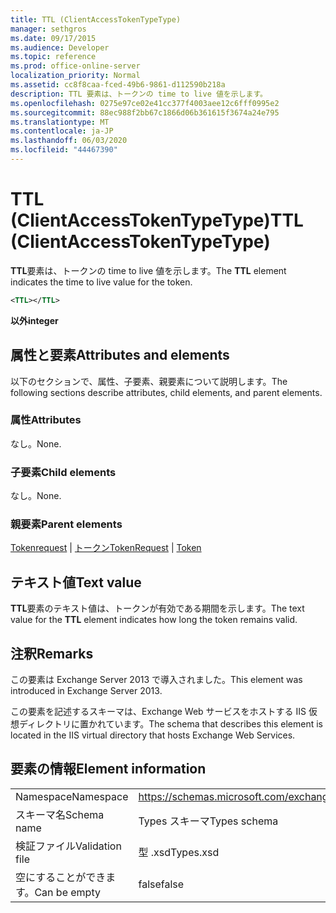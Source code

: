 ```yaml
---
title: TTL (ClientAccessTokenTypeType)
manager: sethgros
ms.date: 09/17/2015
ms.audience: Developer
ms.topic: reference
ms.prod: office-online-server
localization_priority: Normal
ms.assetid: cc8f8caa-fced-49b6-9861-d112590b218a
description: TTL 要素は、トークンの time to live 値を示します。
ms.openlocfilehash: 0275e97ce02e41cc377f4003aee12c6fff0995e2
ms.sourcegitcommit: 88ec988f2bb67c1866d06b361615f3674a24e795
ms.translationtype: MT
ms.contentlocale: ja-JP
ms.lasthandoff: 06/03/2020
ms.locfileid: "44467390"
---
```

# <a name="ttl-clientaccesstokentypetype"></a><span data-ttu-id="08ae1-103">TTL (ClientAccessTokenTypeType)</span><span class="sxs-lookup"><span data-stu-id="08ae1-103">TTL (ClientAccessTokenTypeType)</span></span>

<span data-ttu-id="08ae1-104">**TTL**要素は、トークンの time to live 値を示します。</span><span class="sxs-lookup"><span data-stu-id="08ae1-104">The **TTL** element indicates the time to live value for the token.</span></span> 
  
```XML
<TTL></TTL>
```

 <span data-ttu-id="08ae1-105">**以外**</span><span class="sxs-lookup"><span data-stu-id="08ae1-105">**integer**</span></span>
## <a name="attributes-and-elements"></a><span data-ttu-id="08ae1-106">属性と要素</span><span class="sxs-lookup"><span data-stu-id="08ae1-106">Attributes and elements</span></span>

<span data-ttu-id="08ae1-107">以下のセクションで、属性、子要素、親要素について説明します。</span><span class="sxs-lookup"><span data-stu-id="08ae1-107">The following sections describe attributes, child elements, and parent elements.</span></span>
  
### <a name="attributes"></a><span data-ttu-id="08ae1-108">属性</span><span class="sxs-lookup"><span data-stu-id="08ae1-108">Attributes</span></span>

<span data-ttu-id="08ae1-109">なし。</span><span class="sxs-lookup"><span data-stu-id="08ae1-109">None.</span></span>
  
### <a name="child-elements"></a><span data-ttu-id="08ae1-110">子要素</span><span class="sxs-lookup"><span data-stu-id="08ae1-110">Child elements</span></span>

<span data-ttu-id="08ae1-111">なし。</span><span class="sxs-lookup"><span data-stu-id="08ae1-111">None.</span></span>
  
### <a name="parent-elements"></a><span data-ttu-id="08ae1-112">親要素</span><span class="sxs-lookup"><span data-stu-id="08ae1-112">Parent elements</span></span>

<span data-ttu-id="08ae1-113">[Tokenrequest](tokenrequest.md)  | [トークン](token.md)</span><span class="sxs-lookup"><span data-stu-id="08ae1-113">[TokenRequest](tokenrequest.md) | [Token](token.md)</span></span>
  
## <a name="text-value"></a><span data-ttu-id="08ae1-114">テキスト値</span><span class="sxs-lookup"><span data-stu-id="08ae1-114">Text value</span></span>

<span data-ttu-id="08ae1-115">**TTL**要素のテキスト値は、トークンが有効である期間を示します。</span><span class="sxs-lookup"><span data-stu-id="08ae1-115">The text value for the **TTL** element indicates how long the token remains valid.</span></span> 
  
## <a name="remarks"></a><span data-ttu-id="08ae1-116">注釈</span><span class="sxs-lookup"><span data-stu-id="08ae1-116">Remarks</span></span>

<span data-ttu-id="08ae1-117">この要素は Exchange Server 2013 で導入されました。</span><span class="sxs-lookup"><span data-stu-id="08ae1-117">This element was introduced in Exchange Server 2013.</span></span>
  
<span data-ttu-id="08ae1-118">この要素を記述するスキーマは、Exchange Web サービスをホストする IIS 仮想ディレクトリに置かれています。</span><span class="sxs-lookup"><span data-stu-id="08ae1-118">The schema that describes this element is located in the IIS virtual directory that hosts Exchange Web Services.</span></span>
  
## <a name="element-information"></a><span data-ttu-id="08ae1-119">要素の情報</span><span class="sxs-lookup"><span data-stu-id="08ae1-119">Element information</span></span>

|||
|:-----|:-----|
|<span data-ttu-id="08ae1-120">Namespace</span><span class="sxs-lookup"><span data-stu-id="08ae1-120">Namespace</span></span>  <br/> |https://schemas.microsoft.com/exchange/services/2006/types  <br/> |
|<span data-ttu-id="08ae1-121">スキーマ名</span><span class="sxs-lookup"><span data-stu-id="08ae1-121">Schema name</span></span>  <br/> |<span data-ttu-id="08ae1-122">Types スキーマ</span><span class="sxs-lookup"><span data-stu-id="08ae1-122">Types schema</span></span>  <br/> |
|<span data-ttu-id="08ae1-123">検証ファイル</span><span class="sxs-lookup"><span data-stu-id="08ae1-123">Validation file</span></span>  <br/> |<span data-ttu-id="08ae1-124">型 .xsd</span><span class="sxs-lookup"><span data-stu-id="08ae1-124">Types.xsd</span></span>  <br/> |
|<span data-ttu-id="08ae1-125">空にすることができます。</span><span class="sxs-lookup"><span data-stu-id="08ae1-125">Can be empty</span></span>  <br/> |<span data-ttu-id="08ae1-126">false</span><span class="sxs-lookup"><span data-stu-id="08ae1-126">false</span></span>  <br/> |
   

